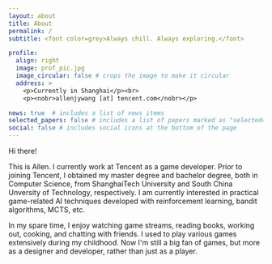 ```yaml
---
layout: about
title: About
permalink: /
subtitle: <font color=grey>Always chill. Always exploring.</font>

profile:
  align: right
  image: prof_pic.jpg
  image_circular: false # crops the image to make it circular
  address: >
    <p>Currently in Shanghai</p><br>
    <p><nobr>allenjywang [at] tencent.com</nobr></p>

news: true  # includes a list of news items
selected_papers: false # includes a list of papers marked as "selected={true}"
social: false # includes social icons at the bottom of the page
---
```


Hi there! 

This is Allen. I currently work at Tencent as a game developer. Prior to joining Tencent, I obtained my master degree and bachelor degree, both in Computer Science, from ShanghaiTech University and South China Unversity of Technology, respectively. I am currently interested in practical game-related AI techniques developed with reinforcement learning, bandit algorithms, MCTS, etc.

In my spare time, I enjoy watching game streams, reading books, working out, cooking, and chatting with friends. I used to play various games extensively during my childhood. Now I'm still a big fan of games, but more as a designer and developer, rather than just as a player.